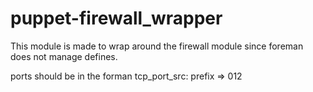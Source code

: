 puppet-firewall_wrapper
=======================

This module is made to wrap around the firewall module since foreman does not manage defines.

ports should be in the forman tcp_port_src: prefix => 012
